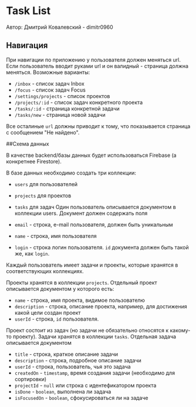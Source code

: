 # Task List
Автор: Дмитрий Ковалевский - dimitr0960

## Навигация
При навигации по приложению у пользователя должен меняться url. Если пользователь вводит руками url и он валидный - страница должна меняться. Возможные варианты:

- `/inbox` - список задач Inbox
- `/focus` - список задач Focus
- `/settings/projects` - список проектов
- `/projects/:id` - список задач конкретного проекта
- `/tasks/:id` - страница конкретной задачи
- `/tasks/new` - страница новой задачи

Все осталиные `url` должны приводит к тому, что показывается страница с сообщением "Не найдено".

##Схема данных

В качестве backend/базы данных будет использоваться Firebase (а конкретнее Firestore).

В базе данных необходимо создать три коллекции:

- `users` для пользователей
- `projects` для проектов
- `tasks` для задач
Один пользователь описывается документом в коллекции users. Документ должен содержать поля

- `email` - строка, e-mail пользователя, должен быть уникальным
- `name` - строка, имя пользователя
- `login` - строка логин пользователя. `id` документа должен быть такой же, как `login`.

Каждый пользователь имеет задачи и проекты, которые хранятся в соответствующих коллекциях.

Проекты хранятся в коллекции `projects`. Отдельный проект описывается документом у которого есть:

- `name` - строка, имя проекта, видимое пользователю
- `description` - строка, описание проекта, например, для достижения какой цели создан проект
- `userId` - строка, `id` пользователя.

Проект состоит из задач (но задачи не обязательно относятся к какому-то проекту). Задачи хранятся в коллекции `tasks`. Отдельная задача описывается документом

- `title` - строка, краткое описание задачи
- `description` - строка, подробное описание задачи
- `userId` - строка, пользователь, чья это задача
- `createdOn` - `timestamp`, время создания задачи (необходимо для сортировки)
- `projectId` - `null` или строка с идентефикатором проекта
- `isDone` - `boolean`, выполнена ли задача
- `isFocusedOn` - `boolean`, сфокусироваться ли на задаче